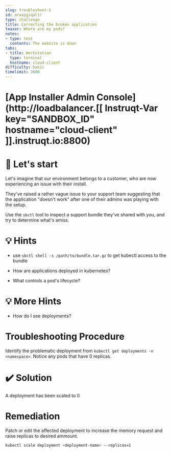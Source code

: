 ```yaml
---
slug: troubleshoot-1
id: araxpgiqal1r
type: challenge
title: Correcting the broken application
teaser: Where are my pods?
notes:
- type: text
  contents: The website is down
tabs:
- title: Workstation
  type: terminal
  hostname: cloud-client
difficulty: basic
timelimit: 3600
---
```

# [App Installer Admin Console](http://loadbalancer.[[ Instruqt-Var key="SANDBOX_ID" hostname="cloud-client" ]].instruqt.io:8800)

🚀 Let's start
================

Let's imagine that our environment belongs to a customer, who are now experiencing an issue with their install.

They've raised a rather vague issue to your support team suggesting that the application "doesn't work" after one of their admins was playing with the setup.

Use the `sbctl` tool to inspect a support bundle they've shared with you, and try to determine what's amiss.

💡 Hints
=================

- use `sbctl shell -s /path/to/bundle.tar.gz` to get kubectl access to the bundle

- How are applications deployed in kubernetes?

- What controls a pod's lifecycle?

💡 More Hints
=================

- How do I see deployments?

Troubleshooting Procedure
=================

Identify the problematic deployment from `kubectl get deployments -n <namespace>`.  Notice any pods that have 0 replicas.

✔️ Solution
=================

A deployment has been scaled to 0

Remediation
=================

Patch or edit the affected deployment to increase the memory request and raise replicas to desired ammount.

```bash
kubectl scale deployment <deployment-name> --replicas=1
```
